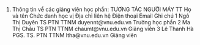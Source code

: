 1. Thông tin về các giảng viên học phần: TƯƠNG TÁC NGƯỜI MÁY
TT Họ và tên Chức danh học vị Địa chỉ liên hệ Điện thoại Email Ghi chú 1 Ngô Thị Duyên TS PTN TTNM duyennt\@vnu.edu.vn Trưởng học phần
2 Ma Thị Châu TS PTN TTNM chaumt\@vnu.edu.vn Giảng viên
3 Lê Thanh Hà PGS. TS. PTN TTNM ltha\@vnu.edu.vn Giảng viên
